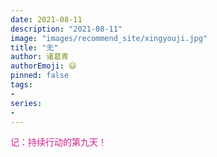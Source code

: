 ```yaml
---
date: 2021-08-11
description: "2021-08-11"
image: "images/recommend_site/xingyouji.jpg"
title: "无"
author: 诸葛青
authorEmoji: 😃
pinned: false
tags:
- 
series:
-
---
```


<font color=VioletRed>记：持续行动的第九天！</font>
